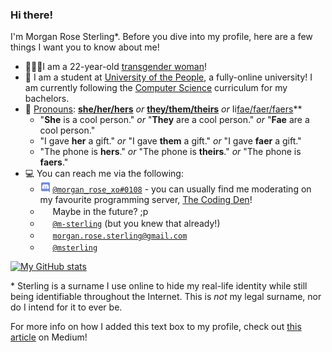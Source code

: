 ### Hi there!

I'm Morgan Rose Sterling\*. Before you dive into my profile, here are a few things I want you to know about me!
- 🙋🏻‍♀️I am a 22-year-old [transgender woman](https://gender.wikia.org/wiki/Trans_Woman)!
- 📖 I am a student at [University of the People](https://uopeople.edu/), a fully-online university! I am currently following the [Computer Science](https://www.uopeople.edu/programs/cs/degrees/computer-science-bachelor-degree-2/) curriculum for my bachelors.
- 💬 [Pronouns](https://studentaffairs.duke.edu/csgd/training-resources/gender-pronouns): **[she/her/hers](http://pronoun.is/she)** *or* **[they/them/theirs](http://pronoun.is/she)** *or* Ii[fae/faer/faers](http://pronoun.is/fae)**
  - "**She** is a cool person." *or* "**They** are a cool person." *or* "**Fae** are a cool person."
  - "I gave **her** a gift." *or* "I gave **them** a gift." *or* "I gave **faer** a gift."
  - "The phone is **hers**." *or* "The phone is **theirs**." *or* "The phone is **faers**."
- 💻 You can reach me via the following:
  - <a href="#"><img width="16px" height="16px" src="https://github.com/m-sterling/m-sterling/blob/master/assets/discord.ico"></a> [`@morgan_rose_xo#0108`](https://discord.com/users/135747025000988672) - you can usually find me moderating on my favourite programming server, [The Coding Den](https://discord.gg/code)!
  - <a href="#"><img width="16px" height="16px" src="https://github.com/m-sterling/m-sterling/blob/master/assets/facebook.ico"></a> Maybe in the future? ;p 
  - <a href="#"><img width="16px" height="16px" src="https://github.com/m-sterling/m-sterling/blob/master/assets/github.ico"></a> [`@m-sterling`](https://github.com/m-sterling) (but you knew that already!)
  - <a href="#"><img width="16px" height="16px" src="https://github.com/m-sterling/m-sterling/blob/master/assets/gmail.ico"></a> [`morgan.rose.sterling@gmail.com`](mailto:morgan.rose.sterling@gmail.com)
  - <a href="#"><img width="16px" height="16px" src="https://github.com/m-sterling/m-sterling/blob/master/assets/keybase.ico"></a> [`@msterling`](https://keybase.io/msterling)

[![My GitHub stats](https://github-readme-stats.vercel.app/api?username=m-sterling&count_private=true&show_icons=true&theme=calm)](https://github.com/anuraghazra/github-readme-stats)

\* Sterling is a surname I use online to hide my real-life identity while still being identifiable throughout the Internet. This is *not* my legal surname, nor do I intend for it to ever be.

For more info on how I added this text box to my profile, check out [this article](https://medium.com/@agrigoletto/74ed6b829e6d) on Medium!
<!--
**m-sterling/m-sterling** is a ✨ _special_ ✨ repository because its `README.md` (this file) appears on your GitHub profile.

Here are some ideas to get you started:

- 🔭 I’m currently working on ...
- 🌱 I’m currently learning ...
- 👯 I’m looking to collaborate on ...
- 🤔 I’m looking for help with ...
- 💬 Ask me about ...
- 📫 How to reach me: ...
- 😄 Pronouns: ...
- ⚡ Fun fact: ...
-->
